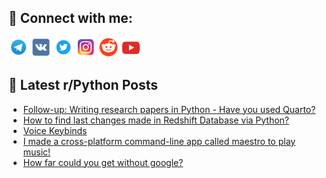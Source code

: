 ## 🔎 Connect with me:
[<img src="https://github.com/bullbesh/bullbesh/blob/main/images/Telegram.png" width="32" height="32" />](https://t.me/bullbesh)
[<img src="https://github.com/bullbesh/bullbesh/blob/main/images/VK.png" width="32" height="32" />](https://vk.com/bullbesh)
[<img src="https://github.com/bullbesh/bullbesh/blob/main/images/Twitter.png" width="32" height="32" />](https://twitter.com/bullbesh1)
[<img src="https://github.com/bullbesh/bullbesh/blob/main/images/Instagram.png" width="32" height="32" />](https://www.instagram.com/bullbesh)
[<img src="https://github.com/bullbesh/bullbesh/blob/main/images/Reddit.png" width="32" height="32" />](https://www.reddit.com/user/bullbesh)
[<img src="https://github.com/bullbesh/bullbesh/blob/main/images/YouTube.png" width="32" height="32" />](https://www.youtube.com/channel/UCtfjRs6uzgq5mfm8S06WTcg)

## 📕 Latest r/Python Posts
<!-- BLOG-POST-LIST:START -->
- [Follow-up: Writing research papers in Python - Have you used Quarto?](https://www.reddit.com/r/Python/comments/w4avc4/followup_writing_research_papers_in_python_have/)
- [How to find last changes made in Redshift Database via Python?](https://www.reddit.com/r/Python/comments/w49gkn/how_to_find_last_changes_made_in_redshift/)
- [Voice Keybinds](https://www.reddit.com/r/Python/comments/w48gph/voice_keybinds/)
- [I made a cross-platform command-line app called maestro to play music!](https://www.reddit.com/r/Python/comments/w48b4v/i_made_a_crossplatform_commandline_app_called/)
- [How far could you get without google?](https://www.reddit.com/r/Python/comments/w46m73/how_far_could_you_get_without_google/)
<!-- BLOG-POST-LIST:END -->
